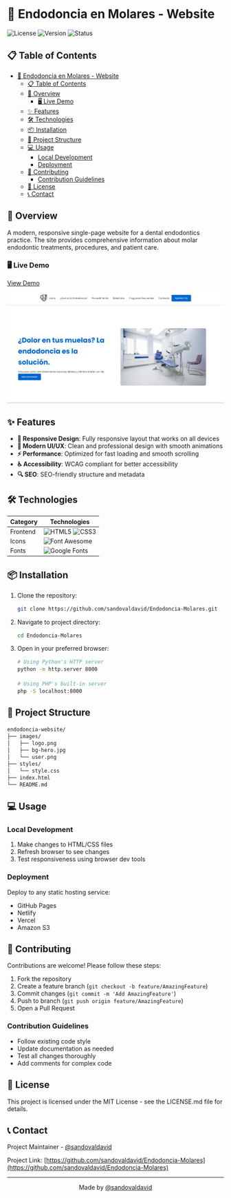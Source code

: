 # 🦷 Endodoncia en Molares - Website

![License](https://img.shields.io/badge/license-MIT-blue.svg)
![Version](https://img.shields.io/badge/version-1.0.0-green.svg)
![Status](https://img.shields.io/badge/status-production-green.svg)

## 📋 Table of Contents

- [🦷 Endodoncia en Molares - Website](#-endodoncia-en-molares---website)
  - [📋 Table of Contents](#-table-of-contents)
  - [🎯 Overview](#-overview)
    - [🖥️ Live Demo](#️-live-demo)
  - [✨ Features](#-features)
  - [🛠️ Technologies](#️-technologies)
  - [📦 Installation](#-installation)
  - [📁 Project Structure](#-project-structure)
  - [💻 Usage](#-usage)
    - [Local Development](#local-development)
    - [Deployment](#deployment)
  - [🤝 Contributing](#-contributing)
    - [Contribution Guidelines](#contribution-guidelines)
  - [📄 License](#-license)
  - [📞 Contact](#-contact)

## 🎯 Overview

A modern, responsive single-page website for a dental endodontics practice. The site provides comprehensive information about molar endodontic treatments, procedures, and patient care.

### 🖥️ Live Demo

[View Demo](https://endodoncia-molares.devprojects.tech)

![Website Preview](images/preview.png)

## ✨ Features

- **📱 Responsive Design**: Fully responsive layout that works on all devices
- **🎨 Modern UI/UX**: Clean and professional design with smooth animations
- **⚡ Performance**: Optimized for fast loading and smooth scrolling
- **♿ Accessibility**: WCAG compliant for better accessibility
- **🔍 SEO**: SEO-friendly structure and metadata

## 🛠️ Technologies

| Category | Technologies |
|----------|-------------|
| Frontend | ![HTML5](https://img.shields.io/badge/HTML5-E34F26?style=flat&logo=html5&logoColor=white) ![CSS3](https://img.shields.io/badge/CSS3-1572B6?style=flat&logo=css3&logoColor=white) |
| Icons | ![Font Awesome](https://img.shields.io/badge/Font_Awesome-339AF0?style=flat&logo=fontawesome&logoColor=white) |
| Fonts | ![Google Fonts](https://img.shields.io/badge/Google_Fonts-4285F4?style=flat&logo=google&logoColor=white) |

## 📦 Installation

1. Clone the repository:

    ```bash
    git clone https://github.com/sandovaldavid/Endodoncia-Molares.git
    ```

2. Navigate to project directory:

    ```bash
    cd Endodoncia-Molares
    ```

3. Open in your preferred browser:

    ```bash
    # Using Python's HTTP server
    python -m http.server 8000

    # Using PHP's built-in server
    php -S localhost:8000
    ```

## 📁 Project Structure

``` text
endodoncia-website/
├── images/
│   ├── logo.png
│   ├── bg-hero.jpg
│   └── user.png
├── styles/
│   └── style.css
├── index.html
└── README.md
```

## 💻 Usage

### Local Development

1. Make changes to HTML/CSS files
2. Refresh browser to see changes
3. Test responsiveness using browser dev tools

### Deployment

Deploy to any static hosting service:

- GitHub Pages
- Netlify
- Vercel
- Amazon S3

## 🤝 Contributing

Contributions are welcome! Please follow these steps:

1. Fork the repository
2. Create a feature branch (`git checkout -b feature/AmazingFeature`)
3. Commit changes (`git commit -m 'Add AmazingFeature'`)
4. Push to branch (`git push origin feature/AmazingFeature`)
5. Open a Pull Request

### Contribution Guidelines

- Follow existing code style
- Update documentation as needed
- Test all changes thoroughly
- Add comments for complex code

## 📄 License

This project is licensed under the MIT License - see the LICENSE.md file for details.

## 📞 Contact

Project Maintainer - [@sandovaldavid](https://github.com/sandovaldavid)

Project Link: [https://github.com/sandovaldavid/Endodoncia-Molares](https://github.com/sandovaldavid/Endodoncia-Molares)

---

<div align="center">

Made by [@sandovaldavid](https://devsandoval.me/)

</div>
